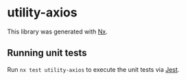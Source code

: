# utility-axios

This library was generated with [Nx](https://nx.dev).

## Running unit tests

Run `nx test utility-axios` to execute the unit tests via [Jest](https://jestjs.io).
